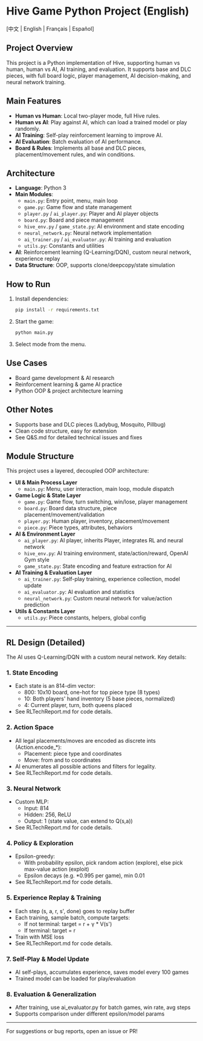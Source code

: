 # Hive Game Python Project (English)

[中文 | English | Français | Español]


## Project Overview
This project is a Python implementation of Hive, supporting human vs human, human vs AI, AI training, and evaluation. It supports base and DLC pieces, with full board logic, player management, AI decision-making, and neural network training.

## Main Features
- **Human vs Human**: Local two-player mode, full Hive rules.
- **Human vs AI**: Play against AI, which can load a trained model or play randomly.
- **AI Training**: Self-play reinforcement learning to improve AI.
- **AI Evaluation**: Batch evaluation of AI performance.
- **Board & Rules**: Implements all base and DLC pieces, placement/movement rules, and win conditions.

## Architecture
- **Language**: Python 3
- **Main Modules**:
  - `main.py`: Entry point, menu, main loop
  - `game.py`: Game flow and state management
  - `player.py` / `ai_player.py`: Player and AI player objects
  - `board.py`: Board and piece management
  - `hive_env.py` / `game_state.py`: AI environment and state encoding
  - `neural_network.py`: Neural network implementation
  - `ai_trainer.py` / `ai_evaluator.py`: AI training and evaluation
  - `utils.py`: Constants and utilities
- **AI**: Reinforcement learning (Q-Learning/DQN), custom neural network, experience replay
- **Data Structure**: OOP, supports clone/deepcopy/state simulation

## How to Run
1. Install dependencies:

   ```bash
   pip install -r requirements.txt
   ```

2. Start the game:

   ```bash
   python main.py
   ```

3. Select mode from the menu.

## Use Cases
- Board game development & AI research
- Reinforcement learning & game AI practice
- Python OOP & project architecture learning

## Other Notes
- Supports base and DLC pieces (Ladybug, Mosquito, Pillbug)
- Clean code structure, easy for extension
- See Q&S.md for detailed technical issues and fixes

## Module Structure

This project uses a layered, decoupled OOP architecture:

- **UI & Main Process Layer**
  - `main.py`: Menu, user interaction, main loop, module dispatch
- **Game Logic & State Layer**
  - `game.py`: Game flow, turn switching, win/lose, player management
  - `board.py`: Board data structure, piece placement/movement/validation
  - `player.py`: Human player, inventory, placement/movement
  - `piece.py`: Piece types, attributes, behaviors
- **AI & Environment Layer**
  - `ai_player.py`: AI player, inherits Player, integrates RL and neural network
  - `hive_env.py`: AI training environment, state/action/reward, OpenAI Gym style
  - `game_state.py`: State encoding and feature extraction for AI
- **AI Training & Evaluation Layer**
  - `ai_trainer.py`: Self-play training, experience collection, model update
  - `ai_evaluator.py`: AI evaluation and statistics
  - `neural_network.py`: Custom neural network for value/action prediction
- **Utils & Constants Layer**
  - `utils.py`: Piece constants, helpers, global config

---

## RL Design (Detailed)

The AI uses Q-Learning/DQN with a custom neural network. Key details:

### 1. State Encoding
- Each state is an 814-dim vector:
  - 800: 10x10 board, one-hot for top piece type (8 types)
  - 10: Both players' hand inventory (5 base pieces, normalized)
  - 4: Current player, turn, both queens placed
- See RLTechReport.md for code details.

### 2. Action Space
- All legal placements/moves are encoded as discrete ints (Action.encode_*):
  - Placement: piece type and coordinates
  - Move: from and to coordinates
- AI enumerates all possible actions and filters for legality.
- See RLTechReport.md for code details.

### 3. Neural Network
- Custom MLP:
  - Input: 814
  - Hidden: 256, ReLU
  - Output: 1 (state value, can extend to Q(s,a))
- See RLTechReport.md for code details.

### 4. Policy & Exploration
- Epsilon-greedy:
  - With probability epsilon, pick random action (explore), else pick max-value action (exploit)
  - Epsilon decays (e.g. *0.995 per game), min 0.01
- See RLTechReport.md for code details.

### 5. Experience Replay & Training
- Each step (s, a, r, s', done) goes to replay buffer
- Each training, sample batch, compute targets:
  - If not terminal: target = r + γ * V(s')
  - If terminal: target = r
- Train with MSE loss
- See RLTechReport.md for code details.

### 7. Self-Play & Model Update
- AI self-plays, accumulates experience, saves model every 100 games
- Trained model can be loaded for play/evaluation

### 8. Evaluation & Generalization
- After training, use ai_evaluator.py for batch games, win rate, avg steps
- Supports comparison under different epsilon/model params

---

For suggestions or bug reports, open an issue or PR!
